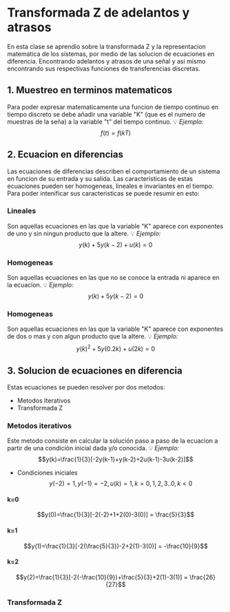 # Transformada Z de adelantos y atrasos
En esta clase se aprendio sobre la transformada Z y la representacion matematica de los sistemas, por medio de las solucion de ecuaciones en diferencia. Encontrando adelantos y atrasos de una señal y asi mismo encontrando sus respectivas funciones de transferencias discretas.
## 1. Muestreo en terminos matematicos
Para poder expresar matematicamente una funcion de tiempo continuo en tiempo discreto se debe añadir una variable "K" (que es el numero de muestras de la seña) a la variable "t" del tiempo continuo. 💡 *Ejemplo:*  $$f(t)=f(kT)$$

## 2. Ecuacion en diferencias
Las ecuaciones de diferencias describen el comportamiento de un sistema en funcion de su entrada y su salida. Las caracteristicas de estas ecuaciones pueden ser homogeneas, lineales e invariantes en el tiempo.
Para poder intenificar sus caracteristicas se puede resumir en esto:
  ### Lineales
  Son aquellas ecuaciones en las que la variable "K" aparece con exponentes de uno y sin ningun producto que la altere. 💡 *Ejemplo:*  $$y(k)+5y(k-2)+u(k)=0$$
  ### Homogeneas
  Son aquellas ecuaciones en las que no se conoce la entrada ni aparece en la ecuacion. 💡 *Ejemplo:*  $$y(k)+5y(k-2)=0$$
  ### Homogeneas
  Son aquellas ecuaciones en las que la variable "K" aparece con exponentes de dos o mas  y con algun producto que la altere. 💡 *Ejemplo:*  $$y(k)^2+5y(0.2k)+ u(2k)=0$$

## 3. Solucion de ecuaciones en diferencia
Estas ecuaciones se pueden resolver por dos metodos: 
* Metodos Iterativos
* Transformada Z
### Metodos iterativos 
Este metodo consiste en calcular la solución paso a paso de la ecuacion a partir de una condición inicial dada y/o conocida. 
💡 *Ejemplo:*  $$y(k)=\frac{1}{3}[-2y(k-1)+y(k-2)+2u(k-1)-3u(k-2)]$$
* Condiciones iniciales
  $$y(-2)=1, y(-1)=-2, u(k)={ 1, k=0,1,2,3..
                              0 , k<0 }$$
#### k=0
$$y(0)=\frac{1}{3}[-2(-2)+1+2(0)-3(0)] = \frac{5}{3}$$
#### k=1
$$y(1)=\frac{1}{3}[-2(\frac{5}{3})-2+2(1)-3(0)] = -\frac{10}{9}$$
#### k=2
$$y(2)=\frac{1}{3}[-2(-\frac{10}{9})+\frac{5}{3}+2(1)-3(1)] = \frac{26}{27}$$

### Transformada Z
